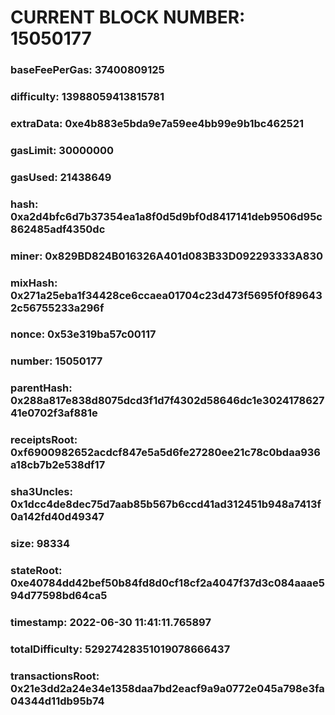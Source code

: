 # CURRENT BLOCK NUMBER: 15050177

### baseFeePerGas: 37400809125
### difficulty: 13988059413815781
### extraData: 0xe4b883e5bda9e7a59ee4bb99e9b1bc462521
### gasLimit: 30000000
### gasUsed: 21438649
### hash: 0xa2d4bfc6d7b37354ea1a8f0d5d9bf0d8417141deb9506d95c862485adf4350dc
### miner: 0x829BD824B016326A401d083B33D092293333A830
### mixHash: 0x271a25eba1f34428ce6ccaea01704c23d473f5695f0f896432c56755233a296f
### nonce: 0x53e319ba57c00117
### number: 15050177
### parentHash: 0x288a817e838d8075dcd3f1d7f4302d58646dc1e302417862741e0702f3af881e
### receiptsRoot: 0xf6900982652acdcf847e5a5d6fe27280ee21c78c0bdaa936a18cb7b2e538df17
### sha3Uncles: 0x1dcc4de8dec75d7aab85b567b6ccd41ad312451b948a7413f0a142fd40d49347
### size: 98334
### stateRoot: 0xe40784dd42bef50b84fd8d0cf18cf2a4047f37d3c084aaae594d77598bd64ca5
### timestamp: 2022-06-30 11:41:11.765897
### totalDifficulty: 52927428351019078666437
### transactionsRoot: 0x21e3dd2a24e34e1358daa7bd2eacf9a9a0772e045a798e3fa04344d11db95b74
